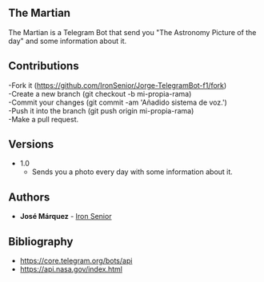 ## The Martian

The Martian is a Telegram Bot that send you "The Astronomy Picture of the day" and some information about it.

## Contributions

-Fork it (https://github.com/IronSenior/Jorge-TelegramBot-f1/fork)  
-Create a new branch (git checkout -b mi-propia-rama)  
-Commit your changes (git commit -am 'Añadido sistema de voz.')  
-Push it into the branch (git push origin mi-propia-rama)  
-Make a pull request.

## Versions

* 1.0
	* Sends you a photo every day with some information about it.

## Authors

* **José Márquez** - [Iron Senior](https://github.com/IronSenior)


## Bibliography

* https://core.telegram.org/bots/api
* https://api.nasa.gov/index.html

